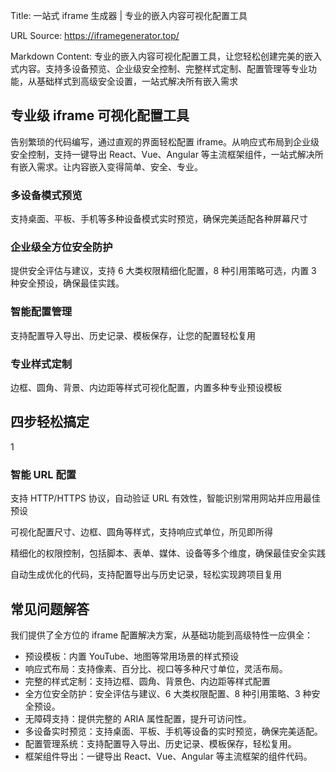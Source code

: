 Title: 一站式 iframe 生成器 | 专业的嵌入内容可视化配置工具

URL Source: https://iframegenerator.top/

Markdown Content:
专业的嵌入内容可视化配置工具，让您轻松创建完美的嵌入式内容。支持多设备预览、企业级安全控制、完整样式定制、配置管理等专业功能，从基础样式到高级安全设置，一站式解决所有嵌入需求

专业级 iframe 可视化配置工具
------------------

告别繁琐的代码编写，通过直观的界面轻松配置 iframe。从响应式布局到企业级安全控制，支持一键导出 React、Vue、Angular 等主流框架组件，一站式解决所有嵌入需求。让内容嵌入变得简单、安全、专业。

### 多设备模式预览

支持桌面、平板、手机等多种设备模式实时预览，确保完美适配各种屏幕尺寸

### 企业级全方位安全防护

提供安全评估与建议，支持 6 大类权限精细化配置，8 种引用策略可选，内置 3 种安全预设，确保最佳实践。

### 智能配置管理

支持配置导入导出、历史记录、模板保存，让您的配置轻松复用

### 专业样式定制

边框、圆角、背景、内边距等样式可视化配置，内置多种专业预设模板

四步轻松搞定
------

1

### 智能 URL 配置

支持 HTTP/HTTPS 协议，自动验证 URL 有效性，智能识别常用网站并应用最佳预设

可视化配置尺寸、边框、圆角等样式，支持响应式单位，所见即所得

精细化的权限控制，包括脚本、表单、媒体、设备等多个维度，确保最佳安全实践

自动生成优化的代码，支持配置导出与历史记录，轻松实现跨项目复用

常见问题解答
------

我们提供了全方位的 iframe 配置解决方案，从基础功能到高级特性一应俱全：

*   预设模板：内置 YouTube、地图等常用场景的样式预设
*   响应式布局：支持像素、百分比、视口等多种尺寸单位，灵活布局。
*   完整的样式定制：支持边框、圆角、背景色、内边距等样式配置
*   全方位安全防护：安全评估与建议、6 大类权限配置、8 种引用策略、3 种安全预设。
*   无障碍支持：提供完整的 ARIA 属性配置，提升可访问性。
*   多设备实时预览：支持桌面、平板、手机等设备的实时预览，确保完美适配。
*   配置管理系统：支持配置导入导出、历史记录、模板保存，轻松复用。
*   框架组件导出：一键导出 React、Vue、Angular 等主流框架的组件代码。

